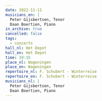 ```yaml
---
date: 2022-11-11
musicians_en: |
  Peter Gijsbertsen, Tenor
  Daan Boertien, Piano
in_archive: true
cancelled: false
tags:
  - concerts
hall_nl: Het Depot
hall_en: Het Depot
time: 19:15
place_nl: Wageningen
place_en: Wageningen
repertoire_nl: F. Schubert - Winterreise
repertoire_en: F. Schubert - Winterreise
musicians_nl: |
  Peter Gijsbertsen, Tenor
  Daan Boertien, Piano
---
```

